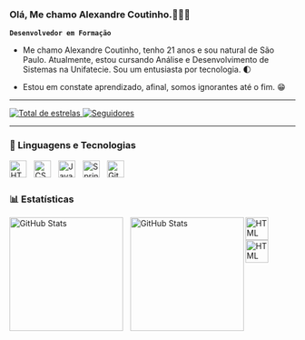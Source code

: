 ### Olá, Me chamo Alexandre Coutinho.👨🏻‍💻

**`Desenvolvedor em Formação`**

* Me chamo Alexandre Coutinho, tenho 21 anos e sou natural de São Paulo. Atualmente, estou cursando Análise e Desenvolvimento de Sistemas na Unifatecie. Sou um entusiasta por tecnologia. 🌓

* Estou em constate aprendizado, afinal, somos ignorantes até o fim. 😁
---

<a href="https://github.com/Coutinho013?tab=repositories&sort=stargazers">
        <img 
            alt="Total de estrelas" 
            title="Total de estrelas GitHub" 
            src="https://custom-icon-badges.demolab.com/github/stars/Coutinho013?color=55960c&style=for-the-badge&labelColor=488207&logo=star&label=estrelas"
        />
    </a>
    <a href="https://github.com/Coutinho013?tab=followers">
        <img 
            alt="Seguidores" 
            title="Me siga no GitHub" 
            src="https://custom-icon-badges.demolab.com/github/followers/Coutinho013?color=236ad3&labelColor=1155ba&style=for-the-badge&logo=github&label=Seguidores&logoColor=white"
        />
    </a>

---

### 🤖 Linguagens e Tecnologias

<img 
    align="left" 
    alt="HTML"
    title="HTML" 
    width="30px" 
    style="padding-right: 10px;" 
    src="https://cdn.jsdelivr.net/gh/devicons/devicon@latest/icons/html5/html5-original.svg" 
/>
<img 
    align="left" 
    alt="CSS" 
    title="CSS"
    width="30px" 
    style="padding-right: 10px;" 
    src="https://cdn.jsdelivr.net/gh/devicons/devicon@latest/icons/css3/css3-original.svg" 
/>
<img 
    align="left" 
    alt="JavaScript" 
    title="JavaScript"
    width="30px" 
    style="padding-right: 10px;" 
    src="https://cdn.jsdelivr.net/gh/devicons/devicon@latest/icons/javascript/javascript-original.svg" 
/>
<img 
    align="left" 
    alt="Spring Boot"
    title="Spring Boot" 
    width="30px" 
    style="padding-right: 10px;" 
    src="https://cdn.jsdelivr.net/gh/devicons/devicon@latest/icons/spring/spring-original.svg" 
/>
<img 
    align="left" 
    alt="Git" 
    title="Git"
    width="30px" 
    style="padding-right: 10px;" 
    src="https://cdn.jsdelivr.net/gh/devicons/devicon@latest/icons/git/git-original.svg" 
/>

<br/>
<br/>

### 📊 Estatísticas

<p>
  <img 
    align="left" 
    alt="GitHub Stats" 
    height="200" 
    style="padding-right: 10px;" 
    src="https://github-readme-stats.vercel.app/api?username=Coutinho013&show_icons=true&theme=tokyonight&include_all_commits=true&locale=pt-br" 
  />

<img 
      align="left" 
      alt="GitHub Stats" 
      height="200" 
      src="https://github-readme-stats.vercel.app/api/top-langs/?username=Coutinho013&theme=tokyonight&layout=compact&custom_title=Tecnologias&langs_count=9" 
  />

<a href="mailto:coutdevv@gmail.com">
<img 
    align="left" 
    alt="HTML"
    title="HTML" 
    height="40" 
    style="padding-right: 10px;" 
    src="https://custom-icon-badges.demolab.com/badge/-black.svg?logo=google-gmail--streamline-svg-logo" 
/>
</a>

<a href="https://www.linkedin.com/in/alexandre-coutinho-88254621b/">
<img 
    align="left" 
    alt="HTML"
    title="HTML" 
    height="40" 
    style="padding-right: 5px;" 
    src="https://custom-icon-badges.demolab.com/badge/-white.svg?logo=linkedin1-"
/>
</a>

</p>

